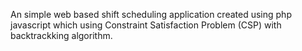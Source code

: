 An simple web based shift scheduling application created using php javascript which using Constraint Satisfaction Problem (CSP) with backtrackking algorithm.
